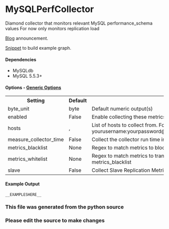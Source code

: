 MySQLPerfCollector
=====


Diamond collector that monitors relevant MySQL performance_schema values
For now only monitors replication load

[Blog](http://bit.ly/PbSkbN) announcement.

[Snippet](http://bit.ly/SHwYhT) to build example graph.

#### Dependencies

 * MySQLdb
 * MySQL 5.5.3+


#### Options - [Generic Options](Configuration)

<table><tr><th>Setting</th><th>Default</th><th>Description</th><th>Type</th></tr>
<tr><td>byte_unit</td><td>byte</td><td>Default numeric output(s)</td><td>str</td></tr>
<tr><td>enabled</td><td>False</td><td>Enable collecting these metrics</td><td>bool</td></tr>
<tr><td>hosts</td><td>,</td><td>List of hosts to collect from. Format is yourusername:yourpassword@host:port/performance_schema[/nickname]</td><td>list</td></tr>
<tr><td>measure_collector_time</td><td>False</td><td>Collect the collector run time in ms</td><td>bool</td></tr>
<tr><td>metrics_blacklist</td><td>None</td><td>Regex to match metrics to block. Mutually exclusive with metrics_whitelist</td><td>NoneType</td></tr>
<tr><td>metrics_whitelist</td><td>None</td><td>Regex to match metrics to transmit. Mutually exclusive with metrics_blacklist</td><td>NoneType</td></tr>
<tr><td>slave</td><td>False</td><td>Collect Slave Replication Metrics</td><td>str</td></tr>
</table>

#### Example Output

```
__EXAMPLESHERE__
```

### This file was generated from the python source
### Please edit the source to make changes

